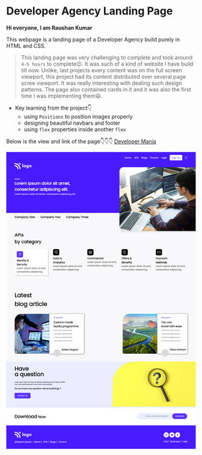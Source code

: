 # Developer Agency Landing Page

**Hi everyone, I am Raushan Kumar**

This webpage is a landing page of a Developer Agency build purely in HTML and CSS.

> This landing page was very challenging to complete and took around `4-5 hours` to complete😉. It was such of a kind of website I have build till now. Unlike, last projects every content was on the full screen viewport, this project had its content distributed over several page scree viewport. It was really interesting with dealing such design patterns. The page also contained cards in it and it was also the first time I was implementing them😃.

- Key learning from the project👇
    - using `Positions` to position images properly
    - designing beautiful navbars and footer
    - using `flex` properties inside another `flex`


Below is the view and link of the page👇👇👇
[Developer Mania](developermania.netlify.app)


![Developer-Agency](./project9css.png)
    